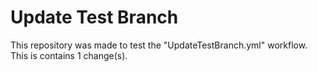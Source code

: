 # Update Test Branch

This repository was made to test the "UpdateTestBranch.yml" workflow.
This is contains 1 change(s).
